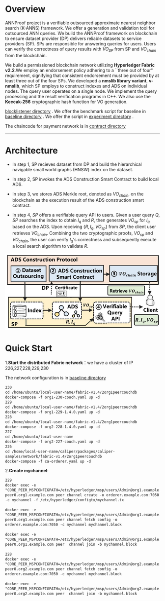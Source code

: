 # Overview

ANNProof project is a verifiable outsourced approximate nearest neighbor search (K-ANNS) framework. We offer a generation and validation tool for outsourced ANN queries. We build the ANNProof framework on blockchain to ensure dataset provider (DP) delivers reliable datasets to service providers (SP). SPs are responsible for answering queries for users. Users can verify the correctness of query results with $\mathit{VO}_{SP}$ from SP and $\mathit{VO}_{chain}$ from the blockchain. 

We build a permissioned blockchain network utilizing **Hyperledger Fabric v2.2**.We employ an endorsement policy adhering to a ``three out of four" requirement, signifying that consistent endorsement must be provided by at least three out of the four SPs.
We developed a **nmslib library variant**, **v-nmslib**, which SP employs to construct indexes and ADS on individual nodes. The query user operates on a single node. 
We implement the query processing and the result verification programs in C++. 
We also use the **Keccak-256** cryptographic hash function for VO generation. 






[blocklistener  directory](/blocklistner) . We offer the benchmark script for baseline in [baseline directory](/baseline) . We offer the script in [experiment directory](/experiment ) . 

The chaincode for payment network is in [contract directory](/blocklistner/src/contract/fabric/iot) 

---

# Architecture

* In step 1, SP recieves dataset from DP and build the  hierarchical navigable small
  world graphs (HNSW) index on the dataset. 

* In step 2, SP invokes the ADS Construction Smart Contract to build local ADS.

* In step 3, we stores  ADS Merkle root, denoted as $\mathit{VO}_{chain}$, on the blockchain as the execution result of the ADS construction smart contract. 

* In step 4, $\mathit{SP}$ offers a verifiable query API to users. Given a user query $Q$, $\mathit{SP}$ searches the index to obtain $I_q$ and $R$, then generates $\mathit{VO}_\mathit{sp}$ for $I_q$ based on the ADS. Upon receiving $\{R, I_q, \mathit{VO}_\mathit{sp}\}$ from $\mathit{SP}$, the client user retrieves $\mathit{VO}_\mathit{chain}$. Combining the two cryptographic proofs, $\mathit{VO}_{\mathit{sp}}$ and $\mathit{VO}_{\mathit{chain}}$, the user can verify $I_q$'s correctness and subsequently execute a local search algorithm to validate $R$.

![image](</picture/architecture.JPG>)

# Quick Start

1.**Start the distributed Fabric network**：we have a cluster of IP 226,227,228,229,230

The network configuration is in [baseline directory](/baseline) 

```shell
230
cd /home/ubuntu/local-user-name/fabric-v1.4/2org1peercouchdb
docker-compose -f org1-230-couch.yaml up -d
229
cd /home/ubuntu/local-user-name/fabric-v1.4/2org1peercouchdb
docker-compose -f org1-229-1.4.0.yaml up -d
228
cd /home/ubuntu/local-user-name/fabric-v1.4/2org1peercouchdb
docker-compose -f org2-228-1.4.0.yaml up -d
227 
cd /home/ubuntu/local-user-name
docker-compose -f org2-227-couch.yaml up -d
226
cd /home/local-user-name/caliper/packages/caliper-samples/network/fabric-v1.4/2org1peercouchdb
docker-compose -f ca-orderer.yaml up -d
```

2.**Create mychannel**:

```shell
229
docker exec -e "CORE_PEER_MSPCONFIGPATH=/etc/hyperledger/msp/users/Admin@org1.example.com/msp" peer0.org1.example.com peer channel create -o orderer.example.com:7050 -c mychannel -f /etc/hyperledger/configtx/mychannel.tx

docker exec -e "CORE_PEER_MSPCONFIGPATH=/etc/hyperledger/msp/users/Admin@org1.example.com/msp" peer0.org1.example.com peer channel fetch config -o orderer.example.com:7050 -c mychannel mychannel.block

docker exec -e "CORE_PEER_MSPCONFIGPATH=/etc/hyperledger/msp/users/Admin@org1.example.com/msp" peer0.org1.example.com peer  channel join -b mychannel.block

228
docker exec -e "CORE_PEER_MSPCONFIGPATH=/etc/hyperledger/msp/users/Admin@org2.example.com/msp" peer0.org2.example.com peer channel fetch config -o orderer.example.com:7050 -c mychannel mychannel.block

docker exec -e "CORE_PEER_MSPCONFIGPATH=/etc/hyperledger/msp/users/Admin@org2.example.com/msp" peer0.org2.example.com peer  channel join -b mychannel.block
```